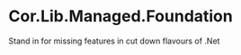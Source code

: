 Cor.Lib.Managed.Foundation
==========================

Stand in for missing features in cut down flavours of .Net
